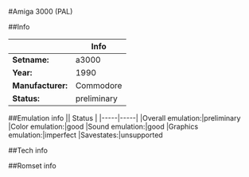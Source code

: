 #Amiga 3000 (PAL)

##Info

||Info|
|-----|-----|
|**Setname:**|a3000
|**Year:**|1990
|**Manufacturer:**|Commodore
|**Status:**|preliminary

##Emulation info
|| Status |
|-----|-----|
|Overall emulation:|preliminary
|Color emulation:|good
|Sound emulation:|good
|Graphics emulation:|imperfect
|Savestates:|unsupported

##Tech info

##Romset info

<!--- START OF EDITED COMMENT DO NOT TOUCH TEXT ABOVE-->
